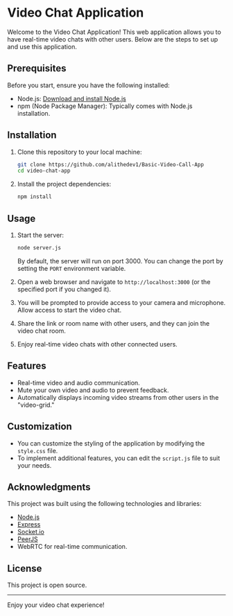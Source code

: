 # Video Chat Application

Welcome to the Video Chat Application! This web application allows you to have real-time video chats with other users. Below are the steps to set up and use this application.

## Prerequisites

Before you start, ensure you have the following installed:

- Node.js: [Download and install Node.js](https://nodejs.org/)
- npm (Node Package Manager): Typically comes with Node.js installation.

## Installation

1. Clone this repository to your local machine:

   ```bash
   git clone https://github.com/alithedev1/Basic-Video-Call-App
   cd video-chat-app
   ```

2. Install the project dependencies:

   ```bash
   npm install
   ```

## Usage

1. Start the server:

   ```bash
   node server.js
   ```

   By default, the server will run on port 3000. You can change the port by setting the `PORT` environment variable.

2. Open a web browser and navigate to `http://localhost:3000` (or the specified port if you changed it).

3. You will be prompted to provide access to your camera and microphone. Allow access to start the video chat.

4. Share the link or room name with other users, and they can join the video chat room.

5. Enjoy real-time video chats with other connected users.

## Features

- Real-time video and audio communication.
- Mute your own video and audio to prevent feedback.
- Automatically displays incoming video streams from other users in the "video-grid."

## Customization

- You can customize the styling of the application by modifying the `style.css` file.
- To implement additional features, you can edit the `script.js` file to suit your needs.

## Acknowledgments

This project was built using the following technologies and libraries:

- [Node.js](https://nodejs.org/)
- [Express](https://expressjs.com/)
- [Socket.io](https://socket.io/)
- [PeerJS](https://peerjs.com/)
- WebRTC for real-time communication.

## License

This project is open source.

---

Enjoy your video chat experience!
